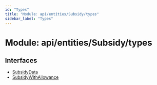 ```yaml
---
id: "Types"
title: "Module: api/entities/Subsidy/types"
sidebar_label: "Types"
---
```


# Module: api/entities/Subsidy/types

## Interfaces

- [SubsidyData](../../../../../interfaces/API/Entities/Subsidy/Types/SubsidyData/SubsidyData.md)
- [SubsidyWithAllowance](../../../../../interfaces/API/Entities/Subsidy/Types/SubsidyWithAllowance/SubsidyWithAllowance.md)
